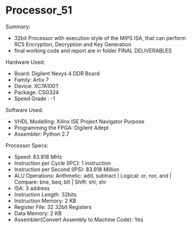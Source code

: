 # Processor_51


Summary:
- 32bit Processor with execution style of the MIPS ISA, that can perform RC5 Encryption, Decryption and Key Generation
- final working code and report are in folder FINAL DELIVERABLES


Hardware Used:
- Board: Digilent Nexys 4 DDR Board
- Family: Artix 7
- Device: XC7A100T
- Package: CSG324
- Speed Grade : -1 


Software Used:
- VHDL Modelling: Xilinx ISE Project Navigator Purpose 
- Programming the FPGA: Digilent Adept
- Assembler: Python 2.7


Processor Specs:
- Speed: 83.918 MHz
- Instruction per Cycle (IPC): 1 instruction
- Instruction per Second (IPS): 83.918 Million
- ALU Operations: Arithmetic: add, subtract | Logical: or, nor, and | Compare: bne, beq, blt | Shift: shl, shr
- ISA: 3 address
- Instruction Length: 32bits
- Instruction Memory: 2 KB
- Register File: 32 32bit Registers
- Data Memory: 2 KB
- Assembler(Convert Assembly to Machine Code): Yes
